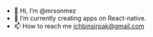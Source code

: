- 👋 Hi, I’m @mrsonmez
- 🌱 I’m currently creating apps on React-native.
- 📫 How to reach me ichbinsirpak@gmail.com
